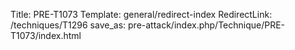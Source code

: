 Title: PRE-T1073
Template: general/redirect-index
RedirectLink: /techniques/T1296
save_as: pre-attack/index.php/Technique/PRE-T1073/index.html
